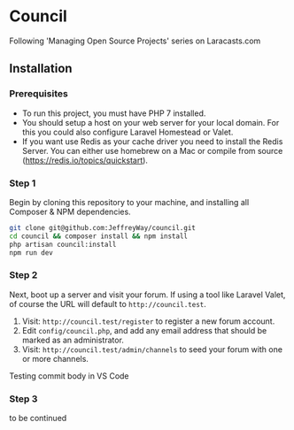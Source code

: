 # Council

Following 'Managing Open Source Projects' series on Laracasts.com

## Installation

### Prerequisites

-   To run this project, you must have PHP 7 installed.
-   You should setup a host on your web server for your local domain. For this you could also configure Laravel Homestead or Valet.
-   If you want use Redis as your cache driver you need to install the Redis Server. You can either use homebrew on a Mac or compile from source (https://redis.io/topics/quickstart).

### Step 1

Begin by cloning this repository to your machine, and installing all Composer & NPM dependencies.

```bash
git clone git@github.com:JeffreyWay/council.git
cd council && composer install && npm install
php artisan council:install
npm run dev
```

### Step 2

Next, boot up a server and visit your forum. If using a tool like Laravel Valet, of course the URL will default to `http://council.test`.

1. Visit: `http://council.test/register` to register a new forum account.
2. Edit `config/council.php`, and add any email address that should be marked as an administrator.
3. Visit: `http://council.test/admin/channels` to seed your forum with one or more channels.

Testing commit body in VS Code

### Step 3

to be continued
